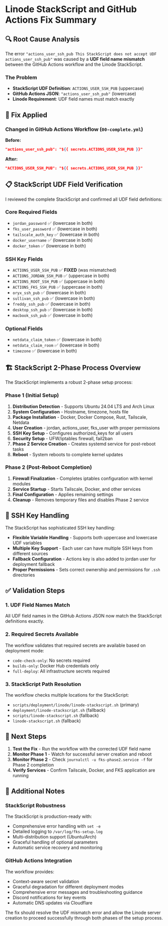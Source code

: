 # Linode StackScript and GitHub Actions Fix Summary

## 🔍 Root Cause Analysis

The error `"actions_user_ssh_pub This StackScript does not accept UDF actions_user_ssh_pub"` was caused by a **UDF field name mismatch** between the GitHub Actions workflow and the Linode StackScript.

### The Problem
- **StackScript UDF Definition**: `ACTIONS_USER_SSH_PUB` (uppercase)
- **GitHub Actions JSON**: `"actions_user_ssh_pub"` (lowercase)
- **Linode Requirement**: UDF field names must match exactly

## 🔧 Fix Applied

### Changed in GitHub Actions Workflow (`00-complete.yml`)

**Before:**
```json
"actions_user_ssh_pub": "${{ secrets.ACTIONS_USER_SSH_PUB }}"
```

**After:**
```json
"ACTIONS_USER_SSH_PUB": "${{ secrets.ACTIONS_USER_SSH_PUB }}"
```

## 📋 StackScript UDF Field Verification

I reviewed the complete StackScript and confirmed all UDF field definitions:

### Core Required Fields
- `jordan_password` ✅ (lowercase in both)
- `fks_user_password` ✅ (lowercase in both)
- `tailscale_auth_key` ✅ (lowercase in both)
- `docker_username` ✅ (lowercase in both)
- `docker_token` ✅ (lowercase in both)

### SSH Key Fields
- `ACTIONS_USER_SSH_PUB` ✅ **FIXED** (was mismatched)
- `ACTIONS_JORDAN_SSH_PUB` ✅ (uppercase in both)
- `ACTIONS_ROOT_SSH_PUB` ✅ (uppercase in both)
- `ACTIONS_FKS_SSH_PUB` ✅ (uppercase in both)
- `oryx_ssh_pub` ✅ (lowercase in both)
- `sullivan_ssh_pub` ✅ (lowercase in both)
- `freddy_ssh_pub` ✅ (lowercase in both)
- `desktop_ssh_pub` ✅ (lowercase in both)
- `macbook_ssh_pub` ✅ (lowercase in both)

### Optional Fields
- `netdata_claim_token` ✅ (lowercase in both)
- `netdata_claim_room` ✅ (lowercase in both)
- `timezone` ✅ (lowercase in both)

## 🏗️ StackScript 2-Phase Process Overview

The StackScript implements a robust 2-phase setup process:

### Phase 1 (Initial Setup)
1. **Distribution Detection** - Supports Ubuntu 24.04 LTS and Arch Linux
2. **System Configuration** - Hostname, timezone, hosts file
3. **Package Installation** - Docker, Docker Compose, Rust, Tailscale, Netdata
4. **User Creation** - jordan, actions_user, fks_user with proper permissions
5. **SSH Key Setup** - Configures authorized_keys for all users
6. **Security Setup** - UFW/iptables firewall, fail2ban
7. **Phase 2 Service Creation** - Creates systemd service for post-reboot tasks
8. **Reboot** - System reboots to complete kernel updates

### Phase 2 (Post-Reboot Completion)
1. **Firewall Finalization** - Completes iptables configuration with kernel modules
2. **Service Startup** - Starts Tailscale, Docker, and other services
3. **Final Configuration** - Applies remaining settings
4. **Cleanup** - Removes temporary files and disables Phase 2 service

## 🔐 SSH Key Handling

The StackScript has sophisticated SSH key handling:

- **Flexible Variable Handling** - Supports both uppercase and lowercase UDF variables
- **Multiple Key Support** - Each user can have multiple SSH keys from different sources
- **Fallback Configuration** - Actions key is also added to jordan user for deployment fallback
- **Proper Permissions** - Sets correct ownership and permissions for `.ssh` directories

## ✅ Validation Steps

### 1. UDF Field Names Match
All UDF field names in the GitHub Actions JSON now match the StackScript definitions exactly.

### 2. Required Secrets Available
The workflow validates that required secrets are available based on deployment mode:
- `code-check-only`: No secrets required
- `builds-only`: Docker Hub credentials only
- `full-deploy`: All infrastructure secrets required

### 3. StackScript Path Resolution
The workflow checks multiple locations for the StackScript:
- `scripts/deployment/linode/linode-stackscript.sh` (primary)
- `deployment/linode-stackscript.sh` (fallback)
- `scripts/linode-stackscript.sh` (fallback)
- `linode-stackscript.sh` (fallback)

## 🚀 Next Steps

1. **Test the Fix** - Run the workflow with the corrected UDF field name
2. **Monitor Phase 1** - Watch for successful server creation and reboot
3. **Monitor Phase 2** - Check `journalctl -u fks-phase2.service -f` for Phase 2 completion
4. **Verify Services** - Confirm Tailscale, Docker, and FKS application are running

## 📝 Additional Notes

### StackScript Robustness
The StackScript is production-ready with:
- Comprehensive error handling with `set -e`
- Detailed logging to `/var/log/fks-setup.log`
- Multi-distribution support (Ubuntu/Arch)
- Graceful handling of optional parameters
- Automatic service recovery and monitoring

### GitHub Actions Integration
The workflow provides:
- Context-aware secret validation
- Graceful degradation for different deployment modes
- Comprehensive error messages and troubleshooting guidance
- Discord notifications for key events
- Automatic DNS updates via Cloudflare

The fix should resolve the UDF mismatch error and allow the Linode server creation to proceed successfully through both phases of the setup process.
